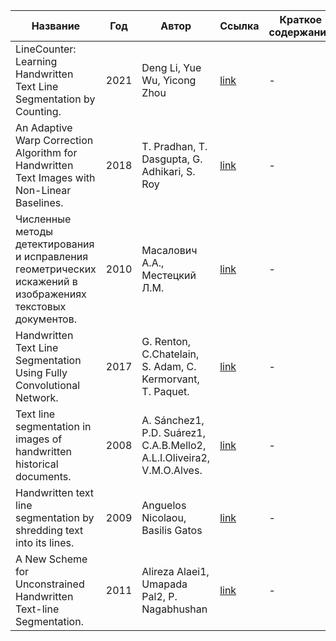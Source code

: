 | Название | Год | Автор | Ссылка | Краткое содержание |
| -------- |---- | ----- | ------ | ---- |
|LineCounter: Learning Handwritten Text Line Segmentation by Counting.|2021|Deng Li, Yue Wu, Yicong Zhou|[link](https://arxiv.org/abs/2105.11307)|-|
|An Adaptive Warp Correction Algorithm for Handwritten Text Images with Non-Linear Baselines.|2018|T. Pradhan, T. Dasgupta, G. Adhikari, S. Roy|[link](https://www.researchgate.net/publication/328766116_An_Adaptive_Warp_Correction_Algorithm_for_Handwritten_Text_Images_with_Non-Linear_Baselines)|-|
|Численные методы детектирования и исправления геометрических искажений в изображениях текстовых документов.|2010|Масалович А.А., Местецкий Л.М.|[link](https://istina.msu.ru/dissertations/4704243/)|-|
|Handwritten Text Line Segmentation Using Fully Convolutional Network.|2017|G. Renton, C.Chatelain, S. Adam, C. Kermorvant, T. Paquet.|[link](https://ieeexplore.ieee.org/document/8270267)|-|
| Text line segmentation in images of handwritten historical documents.|2008|A. Sánchez1, P.D. Suárez1, C.A.B.Mello2, A.L.I.Oliveira2, V.M.O.Alves.|[link]((https://d1wqtxts1xzle7.cloudfront.net/87563133/ipta.2008.474375820220615-1-1aehhs1-libre.pdf?1655313433=&response-content-disposition=inline%3B+filename%3DText_Line_Segmentation_in_Images_of_Hand.pdf&Expires=1734724904&Signature=HOMnK8x7reNJJPWsiNaDDx2Rl6RJqAPRfEVlkezupOINdtzUUztbRR3dG0e0Yh~dBRGuBQm8gM4ukixHwUswkNBbEUj-yAlqqcBWBNEDuXUCNhOCPG3p5oVCtvb3qvdSpluJ3pW82wsZcceRR4W8OlcADLFcZnKVW3JwNH4SpOMtY9~YKUU-JM9uvmnvwnP~etI9wFmnnRiWThjleAVJ5DkEhRHqqBl49KMIOU9R-kcsGjpKW4biElJqr9cfL6WxVyKXaGlzZzm9xDVi-Gb2VJH-CL0g-33AiI-rIVNDfbmyiy7~xc44K39WwbSu1c9AauOq5cIV216dJ20ou0vZlg__&Key-Pair-Id=APKAJLOHF5GGSLRBV4ZA))|-|
|Handwritten text line segmentation by shredding text into its lines.|2009|Anguelos Nicolaou, Basilis Gatos|[link](https://ieeexplore.ieee.org/abstract/document/5277573)|-|
|A New Scheme for Unconstrained Handwritten Text-line Segmentation.|2011|Alireza Alaei1, Umapada Pal2,  P. Nagabhushan|[link]((https://www.researchgate.net/profile/Alireza-Alaei/publication/220599927_A_new_scheme_for_unconstrained_handwritten_text-line_segmentation/links/59e83311aca272bc423d45e7/A-new-scheme-for-unconstrained-handwritten-text-line-segmentation.pdf))|-|
